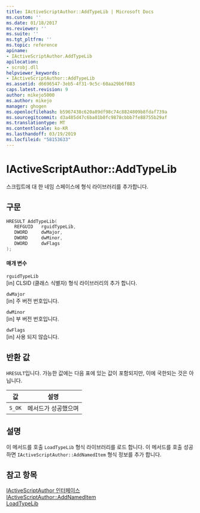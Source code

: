 ```yaml
---
title: IActiveScriptAuthor::AddTypeLib | Microsoft Docs
ms.custom: ''
ms.date: 01/18/2017
ms.reviewer: ''
ms.suite: ''
ms.tgt_pltfrm: ''
ms.topic: reference
apiname:
- IActiveScriptAuthor.AddTypeLib
apilocation:
- scrobj.dll
helpviewer_keywords:
- IActiveScriptAuthor::AddTypeLib
ms.assetid: d6696547-3eb5-4f31-9c5c-60aa29b6f083
caps.latest.revision: 9
author: mikejo5000
ms.author: mikejo
manager: ghogen
ms.openlocfilehash: b5967438c620a89df98c74c8824809b8fdaf739a
ms.sourcegitcommit: d3a485d47c6ba01b0fc9878cbbb7fe88755b29af
ms.translationtype: MT
ms.contentlocale: ko-KR
ms.lasthandoff: 03/19/2019
ms.locfileid: "58153633"
---
```

# <a name="iactivescriptauthoraddtypelib"></a>IActiveScriptAuthor::AddTypeLib
스크립트에 대 한 네임 스페이스에 형식 라이브러리를 추가합니다.  
  
## <a name="syntax"></a>구문  
  
```cpp
HRESULT AddTypeLib(  
   REFGUID   rguidTypeLib,  
   DWORD     dwMajor,  
   DWORD     dwMinor,  
   DWORD     dwFlags  
);  
```  
  
#### <a name="parameters"></a>매개 변수  
 `rguidTypeLib`  
 [in] CLSID (클래스 식별자) 형식 라이브러리의 추가 합니다.  
  
 `dwMajor`  
 [in] 주 버전 번호입니다.  
  
 `dwMinor`  
 [in] 부 버전 번호입니다.  
  
 `dwFlags`  
 [in] 사용 되지 않습니다.  
  
## <a name="return-value"></a>반환 값  
 `HRESULT`입니다. 가능한 값에는 다음 표에 있는 값이 포함되지만, 이에 국한되는 것은 아닙니다.  
  
|값|설명|  
|-----------|-----------------|  
|`S_OK`|메서드가 성공했으며|  
  
## <a name="remarks"></a>설명  
 이 메서드를 호출 `LoadTypeLib` 형식 라이브러리를 로드 합니다. 이 메서드를 호출 성공 하면 `IActiveScriptAuthor::AddNamedItem` 형식 정보를 추가 합니다.  
  
## <a name="see-also"></a>참고 항목  
 [IActiveScriptAuthor 인터페이스](../../winscript/reference/iactivescriptauthor-interface.md)   
 [IActiveScriptAuthor::AddNamedItem](../../winscript/reference/iactivescriptauthor-addnameditem.md)   
 [LoadTypeLib](https://docs.microsoft.com/previous-versions/windows/desktop/api/oleauto/nf-oleauto-loadtypelib)